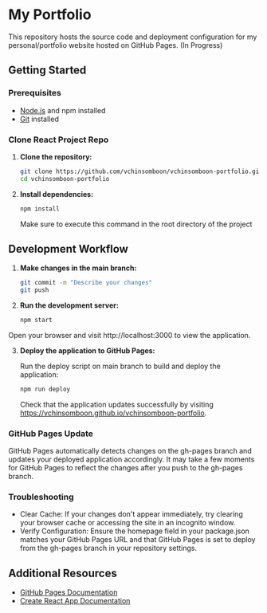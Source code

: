 # My Portfolio

This repository hosts the source code and deployment configuration for my personal/portfolio website hosted on GitHub Pages. (In Progress)

## Getting Started

### Prerequisites

- [Node.js](https://nodejs.org/) and npm installed
- [Git](https://git-scm.com/) installed

### Clone React Project Repo

1. **Clone the repository:**

   ```bash
   git clone https://github.com/vchinsomboon/vchinsomboon-portfolio.git
   cd vchinsomboon-portfolio
   ```
2. **Install dependencies:**

   ```bash
   npm install
   ```
   Make sure to execute this command in the root directory of the project
## Development Workflow

1. **Make changes in the main branch:**

     ```bash
     git commit -m "Describe your changes"
     git push 
     ``` 
2. **Run the development server:**
     ```bash
     npm start
     ``` 
  Open your browser and visit http://localhost:3000 to view the application.

3. **Deploy the application to GitHub Pages:**

     Run the deploy script on main branch to build and deploy the application:

     ```bash
     npm run deploy
     ``` 

   Check that the application updates successfully by visiting https://vchinsomboon.github.io/vchinsomboon-portfolio.
### GitHub Pages Update
GitHub Pages automatically detects changes on the gh-pages branch and updates your deployed application accordingly. It may take a few moments for GitHub Pages to reflect the changes after you push to the gh-pages branch.

### Troubleshooting
- Clear Cache: If your changes don't appear immediately, try clearing your browser cache or accessing the site in an incognito window.
- Verify Configuration: Ensure the homepage field in your package.json matches your GitHub Pages URL and that GitHub Pages is set to deploy from the gh-pages branch in your repository settings.
## Additional Resources
- [GitHub Pages Documentation](https://docs.github.com/en/pages)
- [Create React App Documentation](https://create-react-app.dev/docs/getting-started/)
